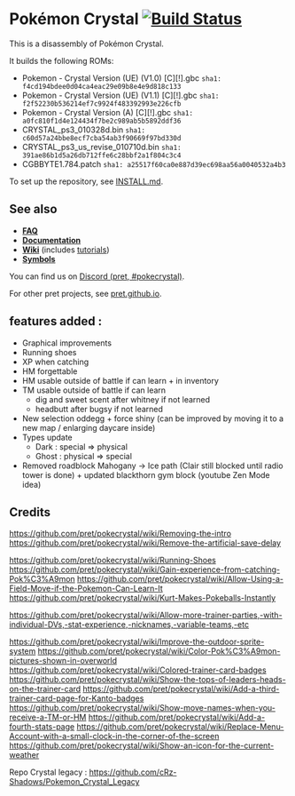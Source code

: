 # Pokémon Crystal [![Build Status][ci-badge]][ci]

This is a disassembly of Pokémon Crystal.

It builds the following ROMs:

- Pokemon - Crystal Version (UE) (V1.0) [C][!].gbc `sha1: f4cd194bdee0d04ca4eac29e09b8e4e9d818c133`
- Pokemon - Crystal Version (UE) (V1.1) [C][!].gbc `sha1: f2f52230b536214ef7c9924f483392993e226cfb`
- Pokemon - Crystal Version (A) [C][!].gbc `sha1: a0fc810f1d4e124434f7be2c989ab5b5892ddf36`
- CRYSTAL_ps3_010328d.bin `sha1: c60d57a24bbe8ecf7cba54ab3f90669f97bd330d`
- CRYSTAL_ps3_us_revise_010710d.bin `sha1: 391ae86b1d5a26db712ffe6c28bbf2a1f804c3c4`
- CGBBYTE1.784.patch `sha1: a25517f60ca0e887d39ec698aa56a0040532a4b3`

To set up the repository, see [INSTALL.md](INSTALL.md).

## See also

- [**FAQ**](FAQ.md)
- [**Documentation**][docs]
- [**Wiki**][wiki] (includes [tutorials][tutorials])
- [**Symbols**][symbols]

You can find us on [Discord (pret, #pokecrystal)](https://discord.gg/d5dubZ3).

For other pret projects, see [pret.github.io](https://pret.github.io/).

[docs]: https://pret.github.io/pokecrystal/
[wiki]: https://github.com/pret/pokecrystal/wiki
[tutorials]: https://github.com/pret/pokecrystal/wiki/Tutorials
[symbols]: https://github.com/pret/pokecrystal/tree/symbols
[ci]: https://github.com/pret/pokecrystal/actions
[ci-badge]: https://github.com/pret/pokecrystal/actions/workflows/main.yml/badge.svg

## features added :

- Graphical improvements
- Running shoes
- XP when catching
- HM forgettable
- HM usable outside of battle if can learn + in inventory
- TM usable outside of battle if can learn
  - dig and sweet scent after whitney if not learned
  - headbutt after bugsy if not learned
- New selection oddegg + force shiny (can be improved by moving it to a new map / enlarging daycare inside)
- Types update
  - Dark : special => physical
  - Ghost : physical => special
- Removed roadblock Mahogany -> Ice path (Clair still blocked until radio tower is done) + updated blackthorn gym block (youtube Zen Mode idea)

## Credits

https://github.com/pret/pokecrystal/wiki/Removing-the-intro
https://github.com/pret/pokecrystal/wiki/Remove-the-artificial-save-delay

https://github.com/pret/pokecrystal/wiki/Running-Shoes
https://github.com/pret/pokecrystal/wiki/Gain-experience-from-catching-Pok%C3%A9mon
https://github.com/pret/pokecrystal/wiki/Allow-Using-a-Field-Move-if-the-Pokemon-Can-Learn-It
https://github.com/pret/pokecrystal/wiki/Kurt-Makes-Pokeballs-Instantly

https://github.com/pret/pokecrystal/wiki/Allow-more-trainer-parties,-with-individual-DVs,-stat-experience,-nicknames,-variable-teams,-etc

https://github.com/pret/pokecrystal/wiki/Improve-the-outdoor-sprite-system
https://github.com/pret/pokecrystal/wiki/Color-Pok%C3%A9mon-pictures-shown-in-overworld
https://github.com/pret/pokecrystal/wiki/Colored-trainer-card-badges
https://github.com/pret/pokecrystal/wiki/Show-the-tops-of-leaders-heads-on-the-trainer-card
https://github.com/pret/pokecrystal/wiki/Add-a-third-trainer-card-page-for-Kanto-badges
https://github.com/pret/pokecrystal/wiki/Show-move-names-when-you-receive-a-TM-or-HM
https://github.com/pret/pokecrystal/wiki/Add-a-fourth-stats-page
https://github.com/pret/pokecrystal/wiki/Replace-Menu-Account-with-a-small-clock-in-the-corner-of-the-screen
https://github.com/pret/pokecrystal/wiki/Show-an-icon-for-the-current-weather

Repo Crystal legacy : https://github.com/cRz-Shadows/Pokemon_Crystal_Legacy
